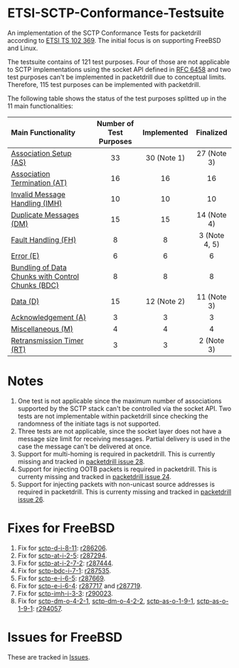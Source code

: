 # ETSI-SCTP-Conformance-Testsuite
An implementation of the SCTP Conformance Tests for packetdrill according to
[ETSI TS 102 369](http://www.etsi.org/deliver/etsi_ts/102300_102399/102369/01.01.01_60/ts_102369v010101p.pdf).
The initial focus is on supporting FreeBSD and Linux.

The testsuite contains of 121 test purposes. Four of those are not applicable to SCTP implementations using the socket API defined in [RFC 6458](https://tools.ietf.org/html/rfc6458) and two test purposes can't be implemented in packetdrill due to conceptual limits.
Therefore, 115 test purposes can be implemented with packetdrill.

The following table shows the status of the test purposes splitted up in the 11 main functionalities:

| Main Functionality                                                             | Number of Test Purposes | Implemented | Finalized      |
|:-------------------------------------------------------------------------------|:-----------------------:|:-----------:|:--------------:|
| [Association Setup (AS)](sctp-as-tests/README.md)                              | 33                      |  30 (Note 1)|  27 (Note 3)   |
| [Association Termination (AT)](sctp-at-tests/README.md)                        | 16                      |  16         |  16            |
| [Invalid Message Handling (IMH)](sctp-imh-tests/README.md)                     | 10                      |  10         |  10            |
| [Duplicate Messages (DM)](sctp-dm-tests/README.md)                             | 15                      |  15         |  14 (Note 4)   |
| [Fault Handling (FH)](sctp-fh-tests/README.md)                                 | 8                       |  8          |  3  (Note 4, 5)|
| [Error (E)](sctp-e-tests/README.md)                                            | 6                       |  6          |  6             |
| [Bundling of Data Chunks with Control Chunks (BDC)](sctp-bdc-tests/README.md)  | 8                       |  8          |  8             |
| [Data (D)](sctp-d-tests/README.md)                                             | 15                      |  12 (Note 2)|  11 (Note 3)   |
| [Acknowledgement (A)](sctp-a-tests/README.md)                                  | 3                       |  3          |  3             |
| [Miscellaneous (M)](sctp-m-tests/README.md)                                    | 4                       |  4          |  4             |
| [Retransmission Timer (RT)](sctp-rt-tests/README.md)                           | 3                       |  3          |  2 (Note 3)    |

# Notes
1. One test is not applicable since the maximum number of associations supported by the SCTP stack can't be controlled via the socket API. Two tests are not implementable within packetdrill since checking the randomness of the initiate tags is not supported.
2. Three tests are not applicable, since the socket layer does not have a message size limit for receiving messages. Partial delivery is used in the case the message can't be delivered at once.
3. Support for multi-homing is required in packetdrill. This is currently missing and tracked in [packetdrill issue 28](https://github.com/nplab/packetdrill/issues/28).
4. Support for injecting OOTB packets is required in packetdrill. This is currenty missing and tracked in [packetdrill issue 24](https://github.com/nplab/packetdrill/issues/24).
5. Support for injecting packets with non-unicast source addresses is required in packetdrill. This is currenty missing and tracked in [packetdrill issue 26](https://github.com/nplab/packetdrill/issues/26).


# Fixes for FreeBSD
1. Fix for [sctp-d-i-8-11](sctp-d-tests/sctp-d-i-8-11.pkt): [r286206](https://svnweb.freebsd.org/changeset/base/286206).
2. Fix for [sctp-at-i-2-5](sctp-at-tests/sctp-at-i-2-5.pkt): [r287294](https://svnweb.freebsd.org/changeset/base/287294).
3. Fix for [sctp-at-i-2-7-2](sctp-at-tests/sctp-at-i-2-7-2.pkt): [r287444](https://svnweb.freebsd.org/changeset/base/287444).
4. Fix for [sctp-bdc-i-7-1](sctp-bdc-tests/sctp-bdc-i-7-1.pkt): [r287535](https://svnweb.freebsd.org/changeset/base/287535).
5. Fix for [sctp-e-i-6-5](sctp-e-tests/sctp-e-i-6-5.pkt): [r287669](https://svnweb.freebsd.org/changeset/base/287669).
6. Fix for [sctp-e-i-6-4](sctp-e-tests/sctp-e-i-6-4.pkt): [r287717](https://svnweb.freebsd.org/changeset/base/287717) and [r287719](https://svnweb.freebsd.org/changeset/base/287719).
7. Fix for [sctp-imh-i-3-3](sctp-imh-tests/sctp-imh-i-3-3.pkt): [r290023](https://svnweb.freebsd.org/changeset/base/290023).
8. Fix for [sctp-dm-o-4-2-1](sctp-dm-tests/sctp-dm-o-4-2-1.pkt), [sctp-dm-o-4-2-2](sctp-dm-tests/sctp-dm-o-4-2-2.pkt), [sctp-as-o-1-9-1](sctp-as-tests/sctp-as-o-1-9-1.pkt), [sctp-as-o-1-9-1](sctp-as-tests/sctp-as-o-1-9-1.pkt): [r294057](https://svnweb.freebsd.org/changeset/base/294057).

# Issues for FreeBSD

These are tracked in [Issues](https://github.com/sctplab/SCTP_NKE_Yosemite/milestones/ETSI%20Conformance%20Tests).
